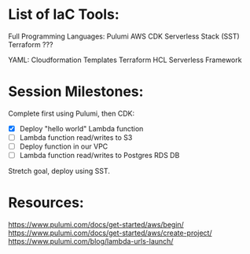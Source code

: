# List of IaC Tools:

Full Programming Languages:
Pulumi
AWS CDK
Serverless Stack (SST)
Terraform ???

YAML:
Cloudformation Templates
Terraform HCL
Serverless Framework

# Session Milestones:

Complete first using Pulumi, then CDK:

- [x] Deploy "hello world" Lambda function
- [ ] Lambda function read/writes to S3
- [ ] Deploy function in our VPC
- [ ] Lambda function read/writes to Postgres RDS DB

Stretch goal, deploy using SST.

# Resources:

https://www.pulumi.com/docs/get-started/aws/begin/
https://www.pulumi.com/docs/get-started/aws/create-project/
https://www.pulumi.com/blog/lambda-urls-launch/
